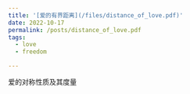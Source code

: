 ```yaml
---
title: '[爱的有界距离](/files/distance_of_love.pdf)'
date: 2022-10-17
permalink: /posts/distance_of_love.pdf
tags:
  - love
  - freedom

---
```


爱的对称性质及其度量